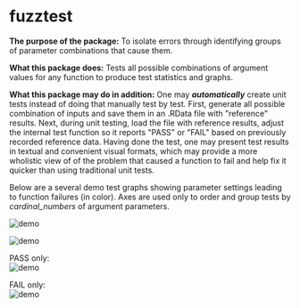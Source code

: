 # fuzztest

**The purpose of the package:** To isolate errors through identifying groups of parameter 
combinations that cause them.

**What this package does:** Tests all possible combinations of argument values for any function 
to produce test statistics and graphs.
    
**What this package may do in addition:** One may **_automatically_** create unit tests 
instead of doing that manually test by test. First, generate all possible combination 
of inputs and save them in an .RData file with "reference" results. 
Next, during unit testing, load the file with reference results, adjust the 
internal test function so it reports "PASS" or "FAIL" based on previously recorded reference data.
Having done the test, one may present test results in textual and convenient visual formats, which
may provide a more wholistic view of of the problem that caused a function to fail and help fix it 
quicker than using traditional unit tests. 
  
  
Below are a several demo test graphs showing parameter settings leading to
function failures (in color). Axes are used only to order and group tests by
_cardinal_numbers_ of argument parameters.
  

![demo](http://i.imgur.com/z5Ivxw0.png)

![demo](http://i.imgur.com/P9vt78Y.png)
  
PASS only:  
![demo](http://i.imgur.com/vUrh2y0.png)
  
FAIL only:  
![demo](http://i.imgur.com/Cr73DJL.png)

